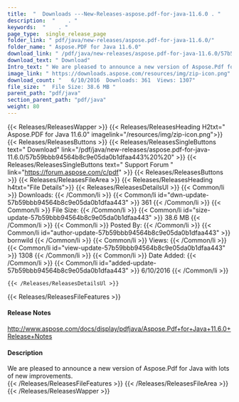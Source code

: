 ```yaml
---
title:  "  Downloads ---New-Releases-aspose.pdf-for-java-11.6.0 . " 
description:  "    . " 
keywords:  "    . " 
page_type:  single_release_page
folder_link: " pdf/java/new-releases/aspose.pdf-for-java-11.6.0/"
folder_name: " Aspose.PDF for Java 11.6.0"
download_link: " /pdf/java/new-releases/aspose.pdf-for-java-11.6.0/57b59bbb94564b8c9e05da0b1dfaa443"
download_text: " Download"
Intro_text: " We are pleased to announce a new version of Aspose.Pdf for Java with lots of new..."
image_link: " https://downloads.aspose.com/resources/img/zip-icon.png"
download_count: "   6/10/2016  Downloads: 361  Views: 1307"
file_size: "  File Size: 38.6 MB "
parent_path: "pdf/java"
section_parent_path: "pdf/java"
weight: 80 
---
```


{{< Releases/ReleasesWapper >}}
  {{< Releases/ReleasesHeading H2txt=" Aspose.PDF for Java 11.6.0" imagelink="/resources/img/zip-icon.png">}}
  {{< Releases/ReleasesButtons >}}
    {{< Releases/ReleasesSingleButtons text=" Download" link="/pdf/java/new-releases/aspose.pdf-for-java-11.6.0/57b59bbb94564b8c9e05da0b1dfaa443%20%20" >}}
    {{< Releases/ReleasesSingleButtons text=" Support Forum " link="https://forum.aspose.com/c/pdf" >}}
  {{< Releases/ReleasesButtons >}}
  {{< Releases/ReleasesFileArea >}}
    {{< Releases/ReleasesHeading h4txt="File Details">}}
    {{< Releases/ReleasesDetailsUl >}}
            {{< Common/li  >}} Downloads: {{< /Common/li >}} 
      {{< Common/li id="dwn-update-57b59bbb94564b8c9e05da0b1dfaa443" >}} 361 {{< /Common/li >}} 
      {{< Common/li  >}} File Size: {{< /Common/li >}} 
      {{< Common/li id="size-update-57b59bbb94564b8c9e05da0b1dfaa443" >}} 38.6 MB {{< /Common/li >}} 
      {{< Common/li  >}} Posted By: {{< /Common/li >}} 
      {{< Common/li id="author-update-57b59bbb94564b8c9e05da0b1dfaa443" >}} bornwild {{< /Common/li >}} 
      {{< Common/li  >}} Views: {{< /Common/li >}} 
      {{< Common/li id="view-update-57b59bbb94564b8c9e05da0b1dfaa443" >}} 1308 {{< /Common/li >}} 
      {{< Common/li  >}} Date Added: {{< /Common/li >}} 
      {{< Common/li id="added-update-57b59bbb94564b8c9e05da0b1dfaa443" >}} 6/10/2016 {{< /Common/li >}} 

    {{< /Releases/ReleasesDetailsUl >}}

  {{< Releases/ReleasesFileFeatures >}}
      <h4>Release Notes</h4><div><a href="http://www.aspose.com/docs/display/pdfjava/Aspose.Pdf+for+Java+11.6.0+Release+Notes">http://www.aspose.com/docs/display/pdfjava/Aspose.Pdf+for+Java+11.6.0+Release+Notes</a></div><h4>Description</h4><div class="HTMLDescription">We are pleased to announce a new version of Aspose.Pdf for Java with lots of new improvements.</div>
  {{< /Releases/ReleasesFileFeatures >}}
 {{< /Releases/ReleasesFileArea >}}
{{< /Releases/ReleasesWapper >}}


